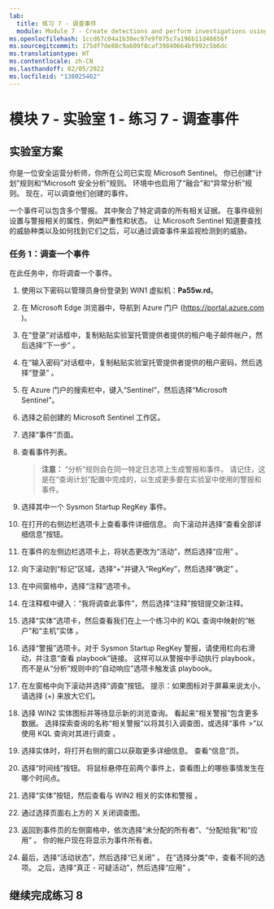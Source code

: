 ```yaml
---
lab:
  title: 练习 7 - 调查事件
  module: Module 7 - Create detections and perform investigations using Microsoft Sentinel
ms.openlocfilehash: 1ccd67c04a1b30ec97e9f075c7a196b11d48656f
ms.sourcegitcommit: 175df7de88c9a609f8caf39840664bf992c5b6dc
ms.translationtype: HT
ms.contentlocale: zh-CN
ms.lasthandoff: 02/05/2022
ms.locfileid: "138025462"
---
```

# <a name="module-7---lab-1---exercise-7---investigate-incidents"></a>模块 7 - 实验室 1 - 练习 7 - 调查事件

## <a name="lab-scenario"></a>实验室方案

你是一位安全运营分析师，你所在公司已实现 Microsoft Sentinel。 你已创建“计划”规则和“Microsoft 安全分析”规则。 环境中也启用了“融合”和“异常分析”规则。 现在，可以调查他们创建的事件。

一个事件可以包含多个警报。 其中聚合了特定调查的所有相关证据。 在事件级别设置与警报相关的属性，例如严重性和状态。 让 Microsoft Sentinel 知道要查找的威胁种类以及如何找到它们之后，可以通过调查事件来监视检测到的威胁。


### <a name="task-1-investigate-an-incident"></a>任务 1：调查一个事件

在此任务中，你将调查一个事件。

1. 使用以下密码以管理员身份登录到 WIN1 虚拟机：**Pa55w.rd**。  

1. 在 Microsoft Edge 浏览器中，导航到 Azure 门户 (https://portal.azure.com )。

1. 在“登录”对话框中，复制粘贴实验室托管提供者提供的租户电子邮件帐户，然后选择“下一步”  。

1. 在“输入密码”对话框中，复制粘贴实验室托管提供者提供的租户密码，然后选择“登录”  。

1. 在 Azure 门户的搜索栏中，键入“Sentinel”，然后选择“Microsoft Sentinel”。

1. 选择之前创建的 Microsoft Sentinel 工作区。

1. 选择“事件”页面。

1. 查看事件列表。

    >**注意：** “分析”规则会在同一特定日志项上生成警报和事件。 请记住，这是在“查询计划”配置中完成的，以生成更多要在实验室中使用的警报和事件。
  
1. 选择其中一个 Sysmon Startup RegKey 事件。

1. 在打开的右侧边栏选项卡上查看事件详细信息。 向下滚动并选择“查看全部详细信息”按钮。

1. 在事件的左侧边栏选项卡上，将状态更改为“活动”，然后选择“应用” 。

1. 向下滚动到“标记”区域，选择“+”并键入“RegKey”，然后选择“确定”  。

1. 在中间窗格中，选择“注释”选项卡。

1. 在注释框中键入：“我将调查此事件”，然后选择“注释”按钮提交新注释。

1. 选择“实体”选项卡，然后查看我们在上一个练习中的 KQL 查询中映射的“帐户”和“主机”实体 。

1. 选择“警报”选项卡。对于 Sysmon Startup RegKey 警报，请使用栏向右滑动，并注意“查看 playbook”链接。 这样可以从警报中手动执行 playbook，而不是从“分析”规则中的“自动响应”选项卡触发该 playbook。

1. 在左窗格中向下滚动并选择“调查”按钮。 提示：如果图标对于屏幕来说太小，请选择 (+) 来放大它们。

1. 选择 WIN2 实体图标并等待显示新的浏览查询。 看起来“相关警报”包含更多数据。 选择探索查询的名称“相关警报”以将其引入调查图，或选择“事件 >”以使用 KQL 查询对其进行调查 。

1.  选择实体时，将打开右侧的窗口以获取更多详细信息。 查看“信息”页。

1. 选择“时间线”按钮。 将鼠标悬停在前两个事件上，查看图上的哪些事情发生在哪个时间点。

1. 选择“实体”按钮，然后查看与 WIN2 相关的实体和警报  。

1. 通过选择页面右上方的 X 关闭调查图。

1. 返回到事件页的左侧窗格中，依次选择“未分配的所有者”、“分配给我”和“应用”  。 你的帐户现在将显示为事件所有者。

1. 最后，选择“活动状态”，然后选择“已关闭” 。 在“选择分类”中，查看不同的选项。 之后，选择“真正 - 可疑活动”，然后选择“应用” 。

## <a name="proceed-to-exercise-8"></a>继续完成练习 8
